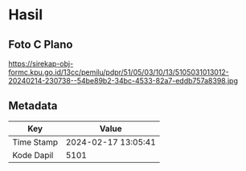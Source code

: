 # Hasil

## Foto C Plano

https://sirekap-obj-formc.kpu.go.id/13cc/pemilu/pdpr/51/05/03/10/13/5105031013012-20240214-230738--54be89b2-34bc-4533-82a7-eddb757a8398.jpg


## Metadata

| Key        | Value               |
| ---------- | ------------------- |
| Time Stamp | 2024-02-17 13:05:41 |
| Kode Dapil | 5101                |




